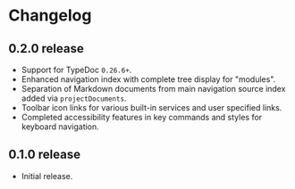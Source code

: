 # Changelog
## 0.2.0 release
- Support for TypeDoc `0.26.6+`.
- Enhanced navigation index with complete tree display for "modules".
- Separation of Markdown documents from main navigation source index added via `projectDocuments`.
- Toolbar icon links for various built-in services and user specified links.
- Completed accessibility features in key commands and styles for keyboard navigation.

## 0.1.0 release
- Initial release.
